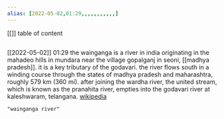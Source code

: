 ```yaml
---
alias: [2022-05-02,01:29,,,,,,,,,,,]
---
```

[[]]
table of content
```toc
```

[[2022-05-02]] 01:29
the wainganga is a river in india originating in the mahadeo hills in mundara near the village gopalganj in seoni, [[madhya pradesh]]. it is a key tributary of the godavari. the river flows south in a winding course through the states of madhya pradesh and maharashtra, roughly 579 km (360 mi). after joining the wardha river, the united stream, which is known as the pranahita river, empties into the godavari river at kaleshwaram, telangana.
[wikipedia](https://en.wikipedia.org/wiki/wainganga%20river)
```query
"wainganga river"
```